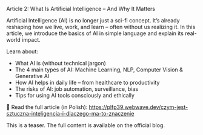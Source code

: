 Article 2: What Is Artificial Intelligence – And Why It Matters

Artificial Intelligence (AI) is no longer just a sci-fi concept. It’s already reshaping how we live, work, and learn – often without us realizing it. In this article, we introduce the basics of AI in simple language and explain its real-world impact.

Learn about:
- What AI is (without technical jargon)
- The 4 main types of AI: Machine Learning, NLP, Computer Vision & Generative AI
- How AI helps in daily life – from healthcare to productivity
- The risks of AI: job automation, surveillance, bias
- Tips for using AI tools consciously and ethically

🤖 Read the full article (in Polish):
https://plfp39.webwave.dev/czym-jest-sztuczna-inteligencja-i-dlaczego-ma-to-znaczenie

This is a teaser. The full content is available on the official blog.
